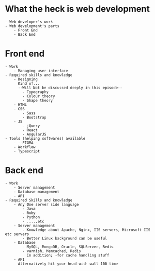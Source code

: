 

 

# What the heck is web development  
    - Web developer's work  
    - Web development's parts  
        - Front End  
        - Back End  

# Front end  
    - Work  
        - Managing user interface  
    - Required skills and knowledge  
        - Designing  
          Kind of...  
          --Will Not be discussed deeply in this episode--  
            - Typography  
            - Colour theory  
            - Shape theory  
        - HTML  
        - CSS  
            - Sass  
            - Bootstrap  
        - JS  
            - jQuery  
            - React  
            - AngularJS  
    - Tools (helping softwares) available  
        - --FIGMA--  
        - Workflow  
        - Typescript  
# Back end  
    - Work  
        - Server management  
        - Database management  
        - API   
    - Required Skills and knowledge  
        - Any One server side language  
            - Java  
            - Ruby  
            - Python  
            - .....etc  
        - Server management  
            - Knowledge about Apache, Nginx, IIS servers, Microsoft IIS etc servers  
            - Better Linux background can be useful  
        - Database  
            - MySQL, MongoDB, Oracle, SQLServer, Redis  
            - varnish, Memcached, Redis  
              In addition; -for cache handling stuff  
        - API  
          Alternatively hit your head with wall 100 time  
             
